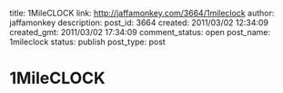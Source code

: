title: 1MileCLOCK
link: http://jaffamonkey.com/3664/1mileclock
author: jaffamonkey
description: 
post_id: 3664
created: 2011/03/02 12:34:09
created_gmt: 2011/03/02 17:34:09
comment_status: open
post_name: 1mileclock
status: publish
post_type: post

# 1MileCLOCK

